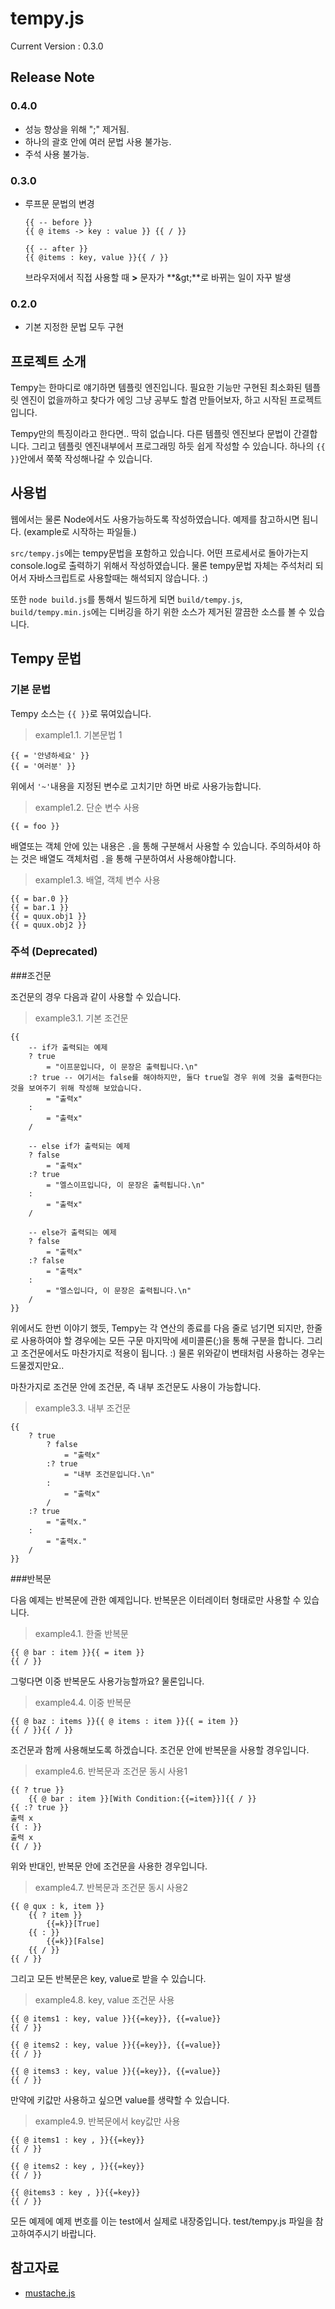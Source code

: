 tempy.js
========

Current Version : 0.3.0

## Release Note
### 0.4.0
- 성능 향상을 위해 ";" 제거됨.
- 하나의 괄호 안에 여러 문법 사용 불가능.
- 주석 사용 불가능.


### 0.3.0

- 루프문 문법의 변경

	```
	{{ -- before }}
	{{ @ items -> key : value }} {{ / }}

	{{ -- after }}
	{{ @items : key, value }}{{ / }}
	```

	브라우저에서 직접 사용할 때 **>** 문자가 **&amp;gt;**로 바뀌는 일이 자꾸 발생


### 0.2.0
- 기본 지정한 문법 모두 구현



## 프로젝트 소개

Tempy는 한마디로 얘기하면 템플릿 엔진입니다. 필요한 기능만 구현된 최소화된 템플릿 엔진이 없을까하고 찾다가 에잉 그냥 공부도 할겸 만들어보자, 하고 시작된 프로젝트입니다.

Tempy만의 특징이라고 한다면.. 딱히 없습니다. 다른 템플릿 엔진보다 문법이 간결합니다. 그리고 템플릿 엔진내부에서 프로그래밍 하듯 쉽게 작성할 수 있습니다. 하나의 `{{ }}`안에서 쭉쭉 작성해나갈 수 있습니다.

## 사용법

웹에서는 물론 Node에서도 사용가능하도록 작성하였습니다. 예제를 참고하시면 됩니다. (example로 시작하는 파일들.)

`src/tempy.js`에는 tempy문법을 포함하고 있습니다. 어떤 프로세서로 돌아가는지 console.log로 출력하기 위해서 작성하였습니다. 물론 tempy문법 자체는 주석처리 되어서 자바스크립트로 사용할때는 해석되지 않습니다. :)

또한 `node build.js`를 통해서 빌드하게 되면 `build/tempy.js`, `build/tempy.min.js`에는 디버깅을 하기 위한 소스가 제거된 깔끔한 소스를 볼 수 있습니다.

## Tempy 문법

### 기본 문법

Tempy 소스는 `{{ }}`로 묶여있습니다.

> example1.1. 기본문법 1

```
{{ = '안녕하세요' }}
{{ = '여러분' }}
```

위에서 `'~'`내용을 지정된 변수로 고치기만 하면 바로 사용가능합니다.

> example1.2. 단순 변수 사용

```
{{ = foo }}
```

배열또는 객체 안에 있는 내용은 `.`을 통해 구분해서 사용할 수 있습니다. 주의하셔야 하는 것은 배열도 객체처럼 `.`을 통해 구분하여서 사용해야합니다.

> example1.3. 배열, 객체 변수 사용

```
{{ = bar.0 }}
{{ = bar.1 }}
{{ = quux.obj1 }}
{{ = quux.obj2 }}	```

### 주석 (Deprecated)

###조건문

조건문의 경우 다음과 같이 사용할 수 있습니다.

> example3.1. 기본 조건문

```
{{
	-- if가 출력되는 예제
	? true
		= "이프문입니다, 이 문장은 출력됩니다.\n"
	:? true -- 여기서는 false를 해야하지만, 둘다 true일 경우 위에 것을 출력한다는 것을 보여주기 위해 작성해 보았습니다.
		= "출력x"
	:
		= "출력x"
	/

	-- else if가 출력되는 예제
	? false
		= "출력x"
	:? true
		= "엘스이프입니다, 이 문장은 출력됩니다.\n"
	:
		= "출력x"
	/

	-- else가 출력되는 예제
	? false
		= "출력x"
	:? false
		= "출력x"
	:
		= "엘스입니다, 이 문장은 출력됩니다.\n"
	/
}}
```


위에서도 한번 이야기 했듯, Tempy는 각 연산의 종료를 다음 줄로 넘기면 되지만, 한줄로 사용하여야 할 경우에는 모든 구문 마지막에 세미콜론(;)을 통해 구분을 합니다. 그리고 조건문에서도 마찬가지로 적용이 됩니다. :) 물론 위와같이 변태처럼 사용하는 경우는 드물겠지만요..

마찬가지로 조건문 안에 조건문, 즉 내부 조건문도 사용이 가능합니다.

> example3.3. 내부 조건문

```
{{
	? true
		? false
			= "출력x"
		:? true
			= "내부 조건문입니다.\n"
		:
			= "출력x"
		/
	:? true
		= "출력x."
	:
		= "출력x."
	/
}}
```

###반복문

다음 예제는 반복문에 관한 예제입니다. 반복문은 이터레이터 형태로만 사용할 수 있습니다.

> example4.1. 한줄 반복문

```
{{ @ bar : item }}{{ = item }}
{{ / }}
```


그렇다면 이중 반복문도 사용가능할까요? 물론입니다.

> example4.4. 이중 반복문

```
{{ @ baz : items }}{{ @ items : item }}{{ = item }}
{{ / }}{{ / }}
```

조건문과 함께 사용해보도록 하겠습니다. 조건문 안에 반복문을 사용할 경우입니다.

> example4.6. 반복문과 조건문 동시 사용1

```
{{ ? true }}
	{{ @ bar : item }}[With Condition:{{=item}}]{{ / }}
{{ :? true }}
출력 x
{{ : }}
출력 x
{{ / }}
```

위와 반대인, 반복문 안에 조건문을 사용한 경우입니다.

> example4.7. 반복문과 조건문 동시 사용2

```
{{ @ qux : k, item }}
	{{ ? item }}
		{{=k}}[True]
	{{ : }}
		{{=k}}[False]
	{{ / }}
{{ / }}
```

그리고 모든 반복문은 key, value로 받을 수 있습니다.

> example4.8. key, value 조건문 사용

```
{{ @ items1 : key, value }}{{=key}}, {{=value}}
{{ / }}

{{ @ items2 : key, value }}{{=key}}, {{=value}}
{{ / }}

{{ @ items3 : key, value }}{{=key}}, {{=value}}
{{ / }}
```

만약에 키값만 사용하고 싶으면 value를 생략할 수 있습니다.

> example4.9. 반복문에서 key값만 사용

```
{{ @ items1 : key , }}{{=key}}
{{ / }}

{{ @ items2 : key , }}{{=key}}
{{ / }}

{{ @items3 : key , }}{{=key}}
{{ / }}
```

모든 예제에 예제 번호를 이는 test에서 실제로 내장중입니다. test/tempy.js 파일을 참고하여주시기 바랍니다.


## 참고자료

- [mustache.js](https://github.com/janl/mustache.js)
